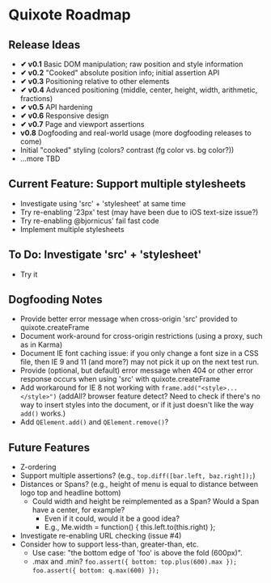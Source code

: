 # Quixote Roadmap

## Release Ideas

* **✔ v0.1** Basic DOM manipulation; raw position and style information
* **✔ v0.2** "Cooked" absolute position info; initial assertion API
* **✔ v0.3** Positioning relative to other elements
* **✔ v0.4** Advanced positioning (middle, center, height, width, arithmetic, fractions)
* **✔ v0.5** API hardening
* **✔ v0.6** Responsive design
* **✔ v0.7** Page and viewport assertions
* **v0.8** Dogfooding and real-world usage (more dogfooding releases to come)
* Initial "cooked" styling (colors? contrast (fg color vs. bg color?))
* ...more TBD


## Current Feature: Support multiple stylesheets

* Investigate using 'src' + 'stylesheet' at same time
* Try re-enabling '23px' test (may have been due to iOS text-size issue?)
* Try re-enabling @bjornicus' fail fast code
* Implement multiple stylesheets


## To Do: Investigate 'src' + 'stylesheet' 

* Try it


## Dogfooding Notes

* Provide better error message when cross-origin 'src' provided to quixote.createFrame
* Document work-around for cross-origin restrictions (using a proxy, such as in Karma)
* Document IE font caching issue: if you only change a font size in a CSS file, then IE 9 and 11 (and more?) may not pick it up on the next test run.
* Provide (optional, but default) error message when 404 or other error response occurs when using 'src' with quixote.createFrame
* Add workaround for IE 8 not working with `frame.add("<style>...</style>")` (addAll? browser feature detect? Need to check if there's no way to insert styles into the document, or if it just doesn't like the way `add()` works.)  
* Add `QElement.add()` and `QElement.remove()`?


## Future Features

* Z-ordering
* Support multiple assertions? (e.g., `top.diff([bar.left, baz.right]);`)
* Distances or Spans? (e.g., height of menu is equal to distance between logo top and headline bottom)
  * Could width and height be reimplemented as a Span? Would a Span have a center, for example?
    * Even if it could, would it be a good idea?
    * E.g., Me.width = function() { this.left.to(this.right) };
* Investigate re-enabling URL checking (issue #4)
* Consider how to support less-than, greater-than, etc.
  * Use case: "the bottom edge of 'foo' is above the fold (600px)".
  * .max and .min?  `foo.assert({ bottom: top.plus(600).max });`   `foo.assert({ bottom: q.max(600) });`


